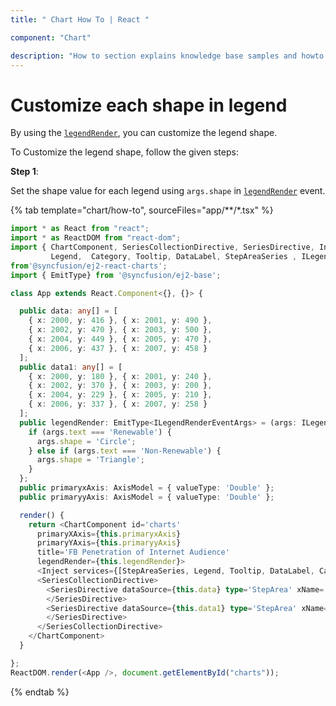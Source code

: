 ```yaml
---
title: " Chart How To | React "

component: "Chart"

description: "How to section explains knowledge base samples and howto access different types properties and events of the chart."
---
```


# Customize each shape in legend

By using the [`legendRender`](../../api/chart/chartModel/#legendrender), you can customize the legend shape.

To Customize the legend shape, follow the given steps:

**Step 1**:

Set the shape value for each legend using `args.shape` in
[`legendRender`](../../api/chart/chartModel/#legendrender) event.

{% tab template="chart/how-to", sourceFiles="app/**/*.tsx" %}

```typescript
import * as React from "react";
import * as ReactDOM from "react-dom";
import { ChartComponent, SeriesCollectionDirective, SeriesDirective, Inject, AxisModel,
         Legend,  Category, Tooltip, DataLabel, StepAreaSeries , ILegendRenderEventArgs }
from'@syncfusion/ej2-react-charts';
import { EmitType} from '@syncfusion/ej2-base';

class App extends React.Component<{}, {}> {

  public data: any[] = [
    { x: 2000, y: 416 }, { x: 2001, y: 490 },
    { x: 2002, y: 470 }, { x: 2003, y: 500 },
    { x: 2004, y: 449 }, { x: 2005, y: 470 },
    { x: 2006, y: 437 }, { x: 2007, y: 458 }
  ];
  public data1: any[] = [
    { x: 2000, y: 180 }, { x: 2001, y: 240 },
    { x: 2002, y: 370 }, { x: 2003, y: 200 },
    { x: 2004, y: 229 }, { x: 2005, y: 210 },
    { x: 2006, y: 337 }, { x: 2007, y: 258 }
  ];
  public legendRender: EmitType<ILegendRenderEventArgs> = (args: ILegendRenderEventArgs): void => {
    if (args.text === 'Renewable') {
      args.shape = 'Circle';
    } else if (args.text === 'Non-Renewable') {
      args.shape = 'Triangle';
    }
  };
  public primaryxAxis: AxisModel = { valueType: 'Double' };
  public primaryyAxis: AxisModel = { valueType: 'Double' };

  render() {
    return <ChartComponent id='charts'
      primaryXAxis={this.primaryxAxis}
      primaryYAxis={this.primaryyAxis}
      title='FB Penetration of Internet Audience'
      legendRender={this.legendRender}>
      <Inject services={[StepAreaSeries, Legend, Tooltip, DataLabel, Category]} />
      <SeriesCollectionDirective>
        <SeriesDirective dataSource={this.data} type='StepArea' xName='x' yName='y' width={2} name='Renewable'>
        </SeriesDirective>
        <SeriesDirective dataSource={this.data1} type='StepArea' xName='x' yName='y' width={2} name='Non-Renewable' >
        </SeriesDirective>
      </SeriesCollectionDirective>
    </ChartComponent>
  }

};
ReactDOM.render(<App />, document.getElementById("charts"));

```

{% endtab %}
